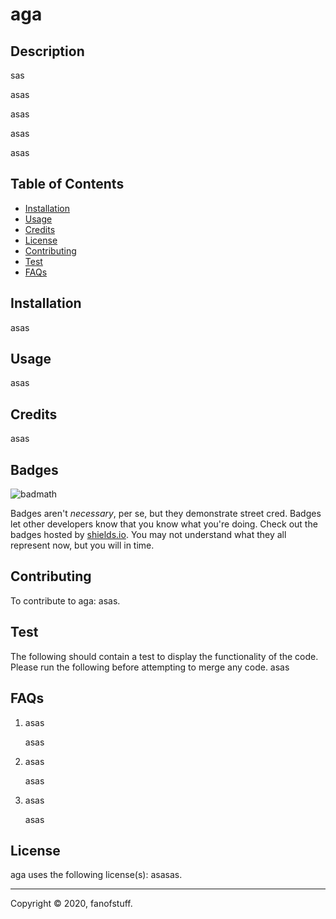 # aga

  ## Description
  
  sas
  
  asas
  
  asas
  
  asas
  
  asas
  
  ## Table of Contents
  
  - [Installation](#installation)
  - [Usage](#usage)
  - [Credits](#credits)
  - [License](#license)
  - [Contributing](#contributing)
  - [Test](#test)
  - [FAQs](#faqs)
  
  ## Installation
  
  asas
  
  ## Usage
  
  asas
  
  ## Credits
  
  asas
  
  ## Badges
  
  ![badmath](https://img.shields.io/github/languages/top/nielsenjared/badmath)
  
  Badges aren't _necessary_, per se, but they demonstrate street cred. Badges let other developers know that you know what you're doing. Check out the badges hosted by [shields.io](https://shields.io/). You may not understand what they all represent now, but you will in time.
  
  ## Contributing
  
  To contribute to aga: 
  asas.
  
  ## Test
  
  The following should contain a test to display the functionality of the code. Please run the following before attempting to merge any code.
  asas
  
  ## FAQs
  
  1. asas
  
      asas
  
  2. asas
  
      asas
  
  3. asas
  
      asas
  
  ## License
  
  aga uses the following license(s): asasas.
  
  ---
  
  Copyright © 2020, fanofstuff.
  